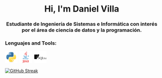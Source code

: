 <div id="header" align="center">
  <h1 align=center">Hi, I'm Daniel Villa</h1>
  <h3 align=center">Estudiante de Ingeniería de Sistemas e Informática con interés por el área de ciencia                       de datos y la programación.
  </h3>
 
  <div align="left">
    <h3>Lenguajes and Tools:</h3>
    <div>
      <img src="https://github.com/devicons/devicon/blob/master/icons/python/python-original.svg" title="Python" alt="Python" width="40" height="40"/>&nbsp;
      <img src="https://github.com/devicons/devicon/blob/master/icons/java/java-original-wordmark.svg" title="Java" alt="Java" width="40" height="40"/>&nbsp;
      <img src="https://github.com/devicons/devicon/blob/master/icons/sqlite/sqlite-plain-wordmark.svg" title="Java" alt="Java" width="40" height="40"/>&nbsp;
      

[![GitHub Streak](http://github-readme-streak-stats.herokuapp.com?user=danielvillam&theme=dark&hide_border=true)](https://git.io/streak-stats)
      
